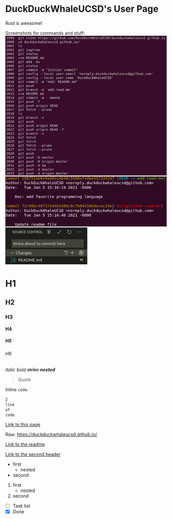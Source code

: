 # DuckDuckWhaleUCSD's User Page

Rust is awesome!

Screenshots for commands and stuff:
![part 1](./part-1.png)
![another](./part-1-2.png)
![part 2](./part-2.png)

# H1
## H2
### H3
#### H4
##### H5
###### H6

_italic_ _bold_ ~~strike~~ **_nested_**

> Quote

Inline `code`.

```
2
line
of
code
```

[Link to this page](https://duckduckwhaleucsd.github.io/)

Raw: <https://duckduckwhaleucsd.github.io/>

[Link to the readme](https://github.com/DuckDuckWhaleUCSD/duckduckwhaleucsd.github.io/blob/add-read-me/README.md)

[Link to the second header](#H2)

- first
	- nested
- second

1. first
	- nested
2. second

- [ ] Task list
- [x] Done
